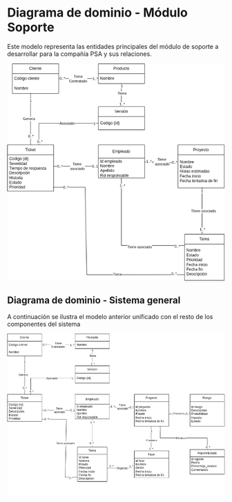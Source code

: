 # Diagrama de dominio - Módulo Soporte

Este modelo representa las entidades principales del módulo de soporte a desarrollar para la compañía PSA y sus relaciones.

![Fig 1. MDD](img/mdd.png)

## Diagrama de dominio - Sistema general

A continuación se ilustra el modelo anterior unificado con el resto de los componentes del sistema

![Fig 2. MDD](img/MDD-Unificado.png)